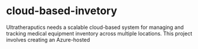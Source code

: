 # cloud-based-invetory
Ultratheraputics needs a scalable cloud-based system for managing and tracking medical equipment inventory across multiple locations. This project involves creating an Azure-hosted 
